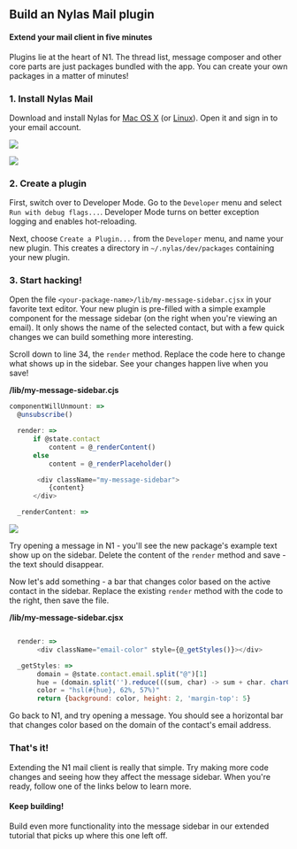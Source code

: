 ## Build an Nylas Mail plugin

#### Extend your mail client in five minutes

Plugins lie at the heart of N1\. The thread list, message composer and other core parts are just packages bundled with the app. You can create your own packages in a matter of minutes!

### 1. Install Nylas Mail

Download and install Nylas for [Mac OS X](https://invite.nylas.com/download) (or [Linux](https://invite.nylas.com/download)). Open it and sign in to your email account.

![](/img/screenshot-select-provider.png)

![](/img/screenshot-create-plugin.png)


### 2. Create a plugin

First, switch over to Developer Mode. Go to the `Developer` menu and select `Run with debug flags...`. Developer Mode turns on better exception logging and enables hot-reloading.

Next, choose `Create a Plugin...` from the `Developer` menu, and name your new plugin. This creates a directory in `~/.nylas/dev/packages` containing your new plugin.


### 3. Start hacking!

Open the file `<your-package-name>/lib/my-message-sidebar.cjsx` in your favorite text editor. Your new plugin is pre-filled with a simple example component for the message sidebar (on the right when you're viewing an email). It only shows the name of the selected contact, but with a few quick changes we can build something more interesting.

Scroll down to line 34, the `render` method. Replace the code here to change what shows up in the sidebar. See your changes happen live when you save!

**/lib/my-message-sidebar.cjs**

```javascript
componentWillUnmount: =>
  @unsubscribe()

  render: =>
      if @state.contact
          content = @_renderContent()
      else
          content = @_renderPlaceholder()

       <div className="my-message-sidebar">
          {content}
      </div>

  _renderContent: =>
```

![](/img/screenshot-base-plugin.png)

Try opening a message in N1 - you'll see the new package's example text show up on the sidebar. Delete the content of the `render` method and save - the text should disappear.



Now let's add something - a bar that changes color based on the active contact in the sidebar. Replace the existing `render` method with the code to the right, then save the file.


**/lib/my-message-sidebar.cjsx**

```javascript

  render: =>
       <div className="email-color" style={@_getStyles()}></div>

  _getStyles: =>
       domain = @state.contact.email.split("@")[1]
       hue = (domain.split('').reduce(((sum, char) -> sum + char. charCodeAt(0)), 0) % 36)*10
       color = "hsl(#{hue}, 62%, 57%)"
       return {background: color, height: 2, 'margin-top': 5}
```


Go back to N1, and try opening a message. You should see a horizontal bar that changes color based on the domain of the contact's email address.


### That's it!

Extending the N1 mail client is really that simple. Try making more code changes and seeing how they affect the message sidebar. When you're ready, follow one of the links below to learn more.


#### Keep building!

Build even more functionality into the message sidebar in our extended tutorial that picks up where this one left off.

